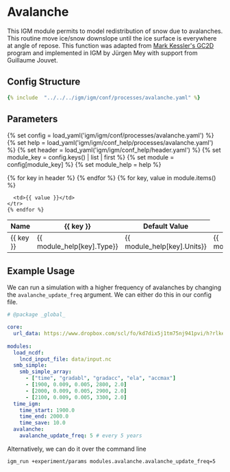 

# Avalanche

This IGM module permits to model redistribution of snow due to avalanches.
This routine move ice/snow downslope until the ice surface is everywhere
at angle of repose. This function was adapted from 
[Mark Kessler's GC2D](https://github.com/csdms-contrib/gc2d)
program and implemented in IGM by Jürgen Mey with support from Guillaume Jouvet.

## Config Structure  
~~~yaml
{% include  "../../../igm/igm/conf/processes/avalanche.yaml" %}
~~~

## Parameters

{% set config = load_yaml('igm/igm/conf/processes/avalanche.yaml') %}
{% set help = load_yaml('igm/igm/conf_help/processes/avalanche.yaml') %}
{% set header = load_yaml('igm/igm/conf_help/header.yaml') %}
{% set module_key = config.keys() | list | first %}
{% set module = config[module_key] %}
{% set module_help = help %}

<table>
  <thead>
    <tr>
      <th>Name</th>
      {% for key in header %}
      <th>{{ key }}</th>
      {% endfor %}
      <th>Default Value</th>
    </tr>
  </thead>
  <tbody>
    {% for key, value in module.items() %}
    <tr>
      <td>{{ key }}</td>
      <td>{{ module_help[key].Type}}</td>
      <td>{{ module_help[key].Units}}</td>
      <td>{{ module_help[key].Description}}</td>

      <td>{{ value }}</td>
    </tr>
    {% endfor %}
  </tbody>
</table>


      
<script type="text/javascript">
  MathJax.Hub.Queue(["Typeset", MathJax.Hub]);
</script>


## Example Usage
We can run a simulation with a higher frequency of avalanches by changing the `avalanche_update_freq` argument. We can either do this in our config file.

```yaml linenums="1", title="params.yaml", hl_lines="19 20"
# @package _global_

core:
  url_data: https://www.dropbox.com/scl/fo/kd7dix5j1tm75nj941pvi/h?rlkey=q7jtmf9yn3a970cqygdwne25j&dl=0
  
modules:
  load_ncdf:
    lncd_input_file: data/input.nc
  smb_simple:
    smb_simple_array:
      - ["time", "gradabl", "gradacc", "ela", "accmax"]
      - [1900, 0.009, 0.005, 2800, 2.0]
      - [2000, 0.009, 0.005, 2900, 2.0]
      - [2100, 0.009, 0.005, 3300, 2.0]
  time_igm:
    time_start: 1900.0
    time_end: 2000.0
    time_save: 10.0
  avalanche:
	avalanche_update_freq: 5 # every 5 years
```
Alternatively, we can do it over the command line
```bash
igm_run +experiment/params modules.avalanche.avalanche_update_freq=5
```